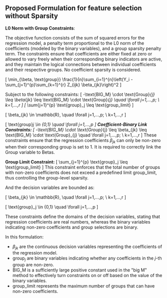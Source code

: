 ## Proposed Formulation for feature selection without Sparsity

**L0 Norm with Group Constraints**: 

The objective function consists of the sum of squared errors for the regression model, a penalty term proportional to the L0 norm of the coefficients (modeled by the binary variables), and a group sparsity penalty term. The constraints ensure that coefficients are either fixed at zero or allowed to vary freely when their corresponding binary indicators are active, and they maintain the logical connections between individual coefficients and their respective groups.
No coefficient sparsity is considered.

\[
\min_{\beta, \text{group}} 
\frac{1}{n}\sum_{i=1}^{n}\left(Y_i - \sum_{j=1}^{p}\sum_{k=1}^{r} Z_{ijk} \beta_{jk}\right)^2 
\]

Subject to the following constraints:
\[
-\text{BIG\_M} \cdot \text{Group}_{j} \leq \beta_{jk} \leq \text{BIG\_M} \cdot \text{Group}_{j} \quad \forall j=1,...,p; \ k=1,...,r
\]
\[
\sum_{j=1}^{p} \text{group}_j \leq \text{group\_limit}
\]

\[
\beta_{jk} \in \mathbb{R},  \quad \forall j=1,...,p; \ k=1,...,r
\]

\[
\text{group}_j \in \{0,1\} \quad \forall j=1,...,p
\]
**Coefficient-Binary Link Constraints:**
\[
-\text{BIG\_M} \cdot \text{Group}_{j} \leq \beta_{jk} \leq \text{BIG\_M} \cdot \text{Group}_{j} \quad \forall j=1,...,p; \ k=1,...,r
\]
These constraints ensure that the regression coefficients $\beta_{jk}$ can only be non-zero when their corresponding group is set to 1.
It is required to correctly link the Group variable to Betas. 

**Group Limit Constraint:**
\[
\sum_{j=1}^{p} \text{group}_j \leq \text{group\_limit}
\]
This constraint enforces that the total number of groups with non-zero coefficients does not exceed a predefined limit $\text{group\_limit}$, thus controlling the group-level sparsity.



And the decision variables are bounded as:

\[
\beta_{jk} \in \mathbb{R},  \quad \forall j=1,...,p; \ k=1,...,r
\]

\[
\text{group}_j \in \{0,1\} \quad \forall j=1,...,p
\]

These constraints define the domains of the decision variables, stating that regression coefficients are real numbers, whereas the binary variables indicating non-zero coefficients and group selections are binary.


In this formulation:

- $\beta_{jk}$ are the continuous decision variables representing the coefficients of the regression model.
- $\text{group}_j$ are binary variables indicating whether any coefficients in the $j$-th group are non-zero.
- $\text{BIG\_M}$ is a sufficiently large positive constant used in the "big M" method to effectively turn constraints on or off based on the value of the binary variables.
- $\text{group\_limit}$ represents the maximum number of groups that can have non-zero coefficients.

